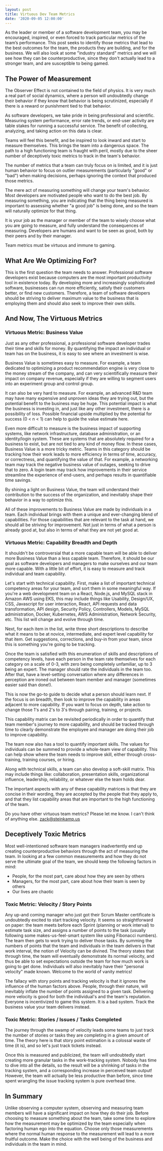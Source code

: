 ```yaml
---
layout: post
title: Virtuous Dev Team Metrics
date: '2020-09-05 12:00:00'
---
```


As the leader or member of a software development team, you may be encouraged, inspired, or even forced to track particular metrics of the team’s performance. This post seeks to identify those metrics that lead to the best outcomes for the team, the products they are building, and for the business. We will also look at some "industry standard" metrics and we will see how they can be counterproductive, since they don't actually lead to a stronger team, and are susceptible to being gamed.

## The Power of Measurement

The Observer Effect is not contained to the field of physics. It is very much a real part of social dynamics, where a person will undoubtedly change their behavior if they know that behavior is being scrutinized, especially if there is a reward or punishment tied to that behavior.

As software developers, we take pride in being professional and scientific. Measuring system performance, error rate trends, or end-user activity are table stakes for running a successful service. The benefit of collecting, analyzing, and taking action on this data is clear.

Teams will feel this benefit, and be inspired to look inward and start to measure themselves. This brings the team into a dangerous space. The path to a high functioning team is fraught with peril, mostly due to the sheer number of deceptively toxic metrics to track in the team's behavior.

The number of metrics that a team can truly focus on is limited, and it is just human behavior to focus on outlier measurements (particularly "good" or "bad") when making decisions, perhaps ignoring the context that produced those metrics.

The mere act of measuring something will change your team's behavior. Most developers are motivated people who want to do the best job. By measuring something, you are indicating that the thing being measured is important to assessing whether "a good job" is being done, and so the team will naturally optimize for that thing.

It is your job as the manager or member of the team to wisely choose what you are going to measure, and fully understand the consequences of measuring. Developers are humans and want to be seen as good, both by their peers and by their manager.

Team metrics must be virtuous and immune to gaming.

## What Are We Optimizing For?

This is the first question the team needs to answer. Professional software developers exist because computers are the most important productivity tool in existence today. By developing more and increasingly sophisticated software, businesses can run more efficiently, satisfy their customers better, or find new customers. Therefore, a team of software developers should be striving to deliver maximum value to the business that is employing them and should also seek to improve their own skills.

## And Now, The Virtuous Metrics

### Virtuous Metric: Business Value

Just as any other professional, a professional software developer trades their time and skills for money. By quantifying the impact an individual or team has on the business, it is easy to see where an investment is wise.

Business Value is sometimes easy to measure. For example, a team dedicated to optimizing a product recommendation engine is very close to the money stream of the company, and can very scientifically measure their impact on company revenue, especially if they are willing to segment users into an experiment group and control group.

It can also be very hard to measure. For example, an advanced R&D team may have many expensive and unproven ideas they are trying out, but the potential benefit to the business may be huge. This potential impact is what the business is investing in, and just like any other investment, there is a possibility of loss. Possible financial upside multiplied by the potential for success (0 < n < 1) can help to guide the value estimate here.

Even more difficult to measure is the business impact of supporting systems, like network infrastructure, database administration, or an identity/login system. These are systems that are absolutely required for a business to exist, but are not tied to any kind of money flow. In these cases, Business Value is a more tricky metric. Teams in this category should be tracking how their work leads to more efficiency in terms of time, accuracy, or correctness, and quantifying the value of that. For example, a networking team may track the negative business value of outages, seeking to drive that to zero. A login team may track how improvements in their service streamline the experience of end-users, and perhaps results in quantifiable time savings.

By shining a light on Business Value, the team will understand their contribution to the success of the organization, and inevitably shape their behavior in a way to optimize this.

All of these improvements to Business Value are made by individuals in a team. Each individual brings with them a unique and ever-changing blend of capabilities. For those capabilities that are relevant to the task at hand, we should all be striving for improvement. Not just in terms of what a person is already good at, but also in terms of what they are not yet good at.

### Virtuous Metric: Capability Breadth and Depth

It shouldn't be controversial that a more capable team will be able to deliver more Business Value than a less capable team. Therefore, it should be our goal as software developers and managers to make ourselves and our team more capable. With a little bit of effort, it is easy to measure and track individual and team capability.

Let's start with technical capability. First, make a list of important technical competency areas for your team, and sort them in some meaningful way. If you're a web development team on a React, Node.js, and MySQL stack in Amazon AWS using EKS, this may include things like Usability, Design/UX, CSS, Javascript for user interaction, React, API requests and data transformation, API design, Security Policy, Controllers, Models, MySQL administration, Docker, Kubernetes, AWS Administration, Network Security, etc. This list will change and evolve through time.

Next, for each item in the list, write three short descriptions to describe what it means to be at novice, intermediate, and expert level capability for that item. Get suggestions, corrections, and buy-in from your team, since this is something you're going to be tracking.

Once the team is satisfied with this enumeration of skills and descriptions of competency levels, have each person in the team rate themselves for each category on a scale of 0-3, with zero being completely unfamiliar, up to 3 being an expert. The manager should rate the individuals in the team too. After that, have a level-setting conversation where any differences in perception are ironed out between team member and manager (sometimes easier said than done!).

This is now the go-to guide to decide what a person should learn next. If the focus is on breadth, then look to improve the capability in areas adjacent to more capability. If you want to focus on depth, take action to change those 1's and 2's to 3's through pairing, training, or projects.

This capability matrix can be revisited periodically in order to quantify that team member's journey to more capability, and should be tracked through time to clearly demonstrate the employee and manager are doing their job to improve capability.

The team now also has a tool to quantify important skills. The values for individuals can be summed to provide a whole-team view of capability. This can help show where the team needs to improve skill, either through cross-training, training courses, or hiring.

Along with technical skills, a team can also develop a soft-skill matrix. This may include things like: collaboration, presentation skills, organizational influence, leadership, reliability, or whatever else the team holds dear.

The important aspects with any of these capability matrices is that they are concise in their wording, they are accepted by the people that they apply to, and that they list capability areas that are important to the high functioning of the team.

Do you have other virtuous team metrics? Please let me know. I can't think of anything else. zack@steinkamp.us

## Deceptively Toxic Metrics

Most well-intentioned software team managers inadvertently end up creating counterproductive behaviors through the act of measuring the team. In looking at a few common measurements and how they do not serve the ultimate goal of the team, we should keep the following factors in mind:

- People, for the most part, care about how they are seen by others
- Managers, for the most part, care about how their team is seen by others
- Our lives are chaotic

### Toxic Metric: Velocity / Story Points

Any up-and coming manager who just got their Scrum Master certificate is undoubtedly excited to start tracking velocity. It seems so straightforward on paper: the team meets before each Sprint (planning or work interval) to estimate task size, and assigns a number of points to the task (usually following some makes-us-feel-smart system like using Fibonacci numbers). The team then gets to work trying to deliver those tasks. By summing the numbers of points that the team and individuals in the team delivers in that work interval, the notion of Velocity can be divined. The theory states that through time, the team will eventually demonstrate its normal velocity, and thus be able to set expectations outside the team for how much work is going to get done. Individuals will also inevitably have their "personal velocity" made known. Welcome to the world of vanity metrics!

The fallacy with story points and tracking velocity is that it ignores the influence of the human factors above. People, through their nature, will inevitably inflate the number of points assigned to a given task. Delivering more velocity is good for both the individual's and the team's reputation. Everyone is incentivized to game this system. It is a bad system. Track the business value your team delivers instead.

### Toxic Metric: Stories / Issues / Tasks Completed

The journey through the swamp of velocity leads some teams to just track the number of stories or tasks they are completing in a given amount of time. The theory here is that story point estimation is a colossal waste of time (it is), and so let's just track tickets instead.

Once this is measured and publicized, the team will undoubtedly start creating more granular tasks in the work-tracking system. Nobody has time to dive into all the details, so the result will be a shrinking of tasks in the tracking system, and a corresponding increase in perceived team output! However, the team will actually be less productive than before, since time spent wrangling the issue tracking system is pure overhead time.

## In Summary

Unlike observing a computer system, observing and measuring team members will have a significant impact on how they do their job. Before choosing to measure something about the team, take some time to explore how the measurement may be optimized by the team especially when factoring human ego into the equation. Choose only those measurements where the normal human response to the measurement will lead to a more fruitful outcome. Make the choice with the well being of the business and individuals in the team in mind.
